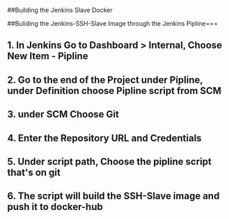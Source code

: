 ##Building the Jenkins Slave Docker

##Buliding the Jenkins-SSH-Slave Image through the Jenkins Pipline===

## 1. In Jenkins Go to Dashboard > Internal, Choose New Item - Pipline

## 2. Go to the end of the Project under Pipline, under Definition choose Pipline script from SCM

## 3. under SCM Choose Git

## 4. Enter the Repository URL and Credentials

## 5. Under script path, Choose the pipline script that's on git

## 6. The script will build the SSH-Slave image and push it to docker-hub
